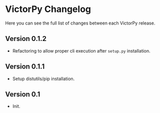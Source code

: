 VictorPy Changelog
===============

Here you can see the full list of changes between each VictorPy release.

Version 0.1.2
-----------

- Refactoring to allow proper cli execution after `setup.py` installation.

Version 0.1.1
-----------

- Setup distutils/pip installation.

Version 0.1
-----------

- Init.